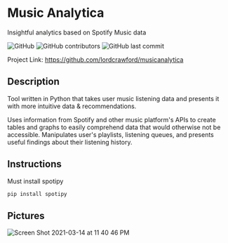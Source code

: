 # Music Analytica
Insightful analytics based on Spotify Music data

![GitHub](https://img.shields.io/github/license/lordcrawford/musicanalytica)
![GitHub contributors](https://img.shields.io/github/contributors/lordcrawford/musicanalytica)
![GitHub last commit](https://img.shields.io/github/last-commit/lordcrawford/musicanalytica)

Project Link: https://github.com/lordcrawford/musicanalytica

## Description

Tool written in Python that takes user music listening data and presents it with more intuitive data & recommendations.

Uses information from Spotify and other music platform's APIs to create tables and graphs to easily comprehend data that would otherwise not be accessible. Manipulates user's playlists, listening queues, and presents useful findings about their listening history. 


## Instructions

Must install spotipy

```bash
pip install spotipy
```

## Pictures
![Screen Shot 2021-03-14 at 11 40 46 PM](https://user-images.githubusercontent.com/71079996/111101467-5a939080-8520-11eb-8bca-ba866332255f.jpg)
